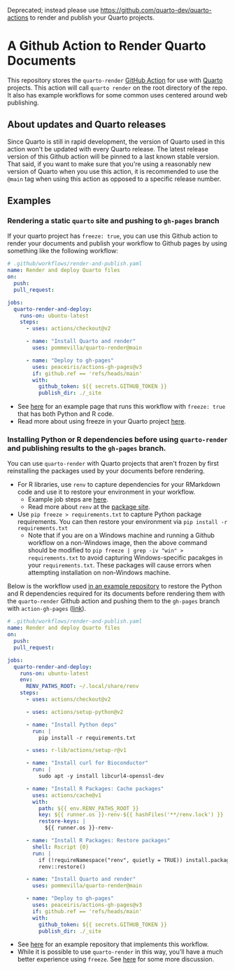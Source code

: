 Deprecated; instead please use https://github.com/quarto-dev/quarto-actions to render and publish your Quarto projects.

# A Github Action to Render Quarto Documents

This repository stores the `quarto-render` [GitHub Action](https://github.com/features/actions) for use with [Quarto](https://quarto.org/) projects. This action will call `quarto render` on the root directory of the repo. It also has example workflows for some common uses centered around web publishing.

## About updates and Quarto releases

Since Quarto is still in rapid development, the version of Quarto used in this action won't be updated with every Quarto release. The latest release version of this Github action will be pinned to a last known stable version. That said, if you want to make sure that you're using a reasonably new version of Quarto when you use this action, it is recommended to use the `@main` tag when using this action as opposed to a specific release number.

## Examples

### Rendering a static `quarto` site and pushing to `gh-pages` branch

If your quarto project has `freeze: true`, you can use this Github action to render your documents and publish your workflow to Github pages by using something like the following workflow:

```yaml
# .github/workflows/render-and-publish.yaml
name: Render and deploy Quarto files
on:
  push:
  pull_request:

jobs:
  quarto-render-and-deploy:
    runs-on: ubuntu-latest
    steps:
      - uses: actions/checkout@v2

      - name: "Install Quarto and render"
        uses: pommevilla/quarto-render@main

      - name: "Deploy to gh-pages"
        uses: peaceiris/actions-gh-pages@v3
        if: github.ref == 'refs/heads/main'
        with:
          github_token: ${{ secrets.GITHUB_TOKEN }}
          publish_dir: ./_site
```

- See [here](https://github.com/pommevilla/friendly-dollop) for an example page that runs this workflow with `freeze: true` that has both Python and R code.
- Read more about using freeze in your Quarto project [here](https://quarto.org/docs/books/book-authoring.html?q=freeze#freezing).

### Installing Python or R dependencies before using `quarto-render` and publishing results to the `gh-pages` branch.

You can use `quarto-render` with Quarto projects that aren't frozen by first reinstalling the packages used by your documents before rendering.

- For R libraries, use `renv` to capture dependencies for your RMarkdown code and use it to restore your environment in your workflow.
  - Example job steps are [here](https://rstudio.github.io/renv/articles/ci.html#github-actions-1).
  - Read more about `renv` at the [package site](https://rstudio.github.io/renv/articles/renv.html).
- Use `pip freeze > requirements.txt` to capture Python package requirements. You can then restore your environment via `pip install -r requirements.txt`
  - Note that if you are on a Windows machine and running a Github workflow on a non-Windows image, then the above command should be modified to `pip freeze | grep -iv "win" > requirements.txt` to avoid capturing Windows-specific pacakges in your `requirements.txt`. These packages will cause errors when attempting installation on non-Windows machine.

Below is the workflow used [in an example repository](https://github.com/pommevilla/hinterland-harbor) to restore the Python and R dependencies required for its documents before rendering them with the `quarto-render` Github action and pushing them to the `gh-pages` branch with `action-gh-pages` ([link](https://github.com/peaceiris/actions-gh-pages)).

```yaml
# .github/workflows/render-and-publish.yaml
name: Render and deploy Quarto files
on:
  push:
  pull_request:

jobs:
  quarto-render-and-deploy:
    runs-on: ubuntu-latest
    env:
      RENV_PATHS_ROOT: ~/.local/share/renv
    steps:
      - uses: actions/checkout@v2

      - uses: actions/setup-python@v2

      - name: "Install Python deps"
        run: |
          pip install -r requirements.txt

      - uses: r-lib/actions/setup-r@v1

      - name: "Install curl for Bioconductor"
        run: |
          sudo apt -y install libcurl4-openssl-dev

      - name: "Install R Packages: Cache packages"
        uses: actions/cache@v1
        with:
          path: ${{ env.RENV_PATHS_ROOT }}
          key: ${{ runner.os }}-renv-${{ hashFiles('**/renv.lock') }}
          restore-keys: |
            ${{ runner.os }}-renv-

      - name: "Install R Packages: Restore packages"
        shell: Rscript {0}
        run: |
          if (!requireNamespace("renv", quietly = TRUE)) install.packages("renv")
          renv::restore()

      - name: "Install Quarto and render"
        uses: pommevilla/quarto-render@main

      - name: "Deploy to gh-pages"
        uses: peaceiris/actions-gh-pages@v3
        if: github.ref == 'refs/heads/main'
        with:
          github_token: ${{ secrets.GITHUB_TOKEN }}
          publish_dir: ./_site
```

- See [here](https://github.com/pommevilla/hinterland-harbor) for an example repository that implements this workflow.
- While it is possible to use `quarto-render` in this way, you'll have a much better experience using `freeze`. See [here](https://github.com/pommevilla/hinterland-harbor#you-should-probably-use-freeze) for some more discussion.
